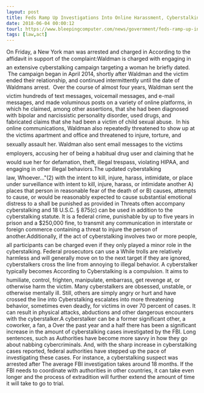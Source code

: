 ```yaml
---
layout: post
title: Feds Ramp Up Investigations Into Online Harassment, Cyberstalking & Threats
date: 2018-06-04 00:00:12
tourl: https://www.bleepingcomputer.com/news/government/feds-ramp-up-investigations-into-online-harassment-cyberstalking-and-threats/
tags: [law,act]
---
```

On Friday, a New York man was arrested and charged in According to the affidavit in support of the complaint:Waldman is charged with engaging in an extensive cyberstalking campaign targeting a woman he briefly dated.  The campaign began in April 2014, shortly after Waldman and the victim ended their relationship, and continued intermittently until the date of Waldmans arrest.  Over the course of almost four years, Waldman sent the victim hundreds of text messages, voicemail messages, and e-mail messages, and made voluminous posts on a variety of online platforms, in which he claimed, among other assertions, that she had been diagnosed with bipolar and narcissistic personality disorder, used drugs, and fabricated claims that she had been a victim of child sexual abuse.  In his online communications, Waldman also repeatedly threatened to show up at the victims apartment and office and threatened to injure, torture, and sexually assault her. Waldman also sent email messages to the victims employers, accusing her of being a habitual drug user and claiming that he would sue her for defamation, theft, illegal trespass, violating HIPAA, and engaging in other illegal behaviors.The updated cyberstalking law, Whoever..."(2) with the intent to kill, injure, harass, intimidate, or place under surveillance with intent to kill, injure, harass, or intimidate another A) places that person in reasonable fear of the death of or B) causes, attempts to cause, or would be reasonably expected to cause substantial emotional distress to a shall be punished as provided in Threats often accompany cyberstalking and 18 U.S.C. § 875(c) can be used in addition to the cyberstalking statute. It is a federal crime, punishable by up to five years in prison and a $250,000 fine, to transmit any communication in interstate or foreign commerce containing a threat to injure the person of another.Additionally, if the act of cyberstalking involves two or more people, all participants can be charged even if they only played a minor role in the cyberstalking. Federal prosecutors can use a While trolls are relatively harmless and will generally move on to the next target if they are ignored, cyberstalkers cross the line from annoying to illegal behavior. A cyberstalker typically becomes According to Cyberstalking is a compulsion. It aims to humiliate, control, frighten, manipulate, embarrass, get revenge at, or otherwise harm the victim. Many cyberstalkers are obsessed, unstable, or otherwise mentally ill. Still, others are simply angry or hurt and have crossed the line into Cyberstalking escalates into more threatening behavior, sometimes even deadly, for victims in over 70 percent of cases. It can result in physical attacks, abductions and other dangerous encounters with the cyberstalker.A cyberstalker can be a former significant other, a coworker, a fan, a Over the past year and a half there has been a significant increase in the amount of cyberstalking cases investigated by the FBI. Long sentences, such as Authorities have become more savvy in how they go about nabbing cybercriminals. And, with the sharp increase in cyberstalking cases reported, federal authorities have stepped up the pace of investigating these cases. For instance, a cyberstalking suspect was arrested after The average FBI investigation takes around 18 months. If the FBI needs to coordinate with authorities in other countries, it can take even longer and the process of extradition will further extend the amount of time it will take to go to trial.